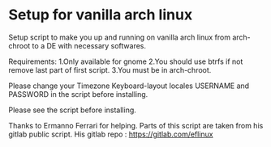 # Setup for vanilla arch linux
Setup script to make you up and running on vanilla arch linux from arch-chroot to a DE with necessary softwares.

Requirements:
1.Only available for gnome
2.You should use btrfs if not remove last part of first script.
3.You must be in arch-chroot.

Please change your Timezone Keyboard-layout locales USERNAME and PASSWORD in the script before installing.

Please see the script before installing.

Thanks to Ermanno Ferrari for helping.
Parts of this script are taken from his gitlab public script.
His gitlab repo : https://gitlab.com/eflinux
